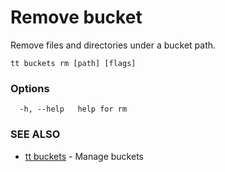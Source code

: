 # Remove bucket

Remove files and directories under a bucket path.

```
tt buckets rm [path] [flags]
```

### Options

```
  -h, --help   help for rm
```

### SEE ALSO

* [tt buckets](tt_buckets.md)	 - Manage buckets
